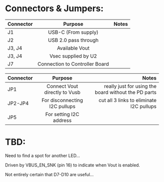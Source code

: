 # Connectors & Jumpers:

| Connector | Purpose                        | Notes  |
| --------- |:------------------------------:| ------:|
| J1        | USB-C (From supply)            |        |
| J2        | USB 2.0 pass through           |        |
| J3, J4    | Available Vout                 |        |
| J3, J4    | Vsec supplied by U2            |        |
| J7        | Connection to Controller Board |        |

| Connector | Purpose                       | Notes  |
| --------- |:-----------------------------:| ------:|
| JP1       | Connect Vout directly to Vusb | really just for using the board without the PD parts |
| JP2-JP4   | For disconnecting I2C pullups | cut all 3 links to eliminate I2C pullups |
| JP5       | For setting I2C address       |        |

# TBD:

Need to find a spot for another LED...

Driven by VBUS_EN_SNK (pin 16) to indicate when Vout is enabled.

Not entirely certain that D7-D10 are useful...
